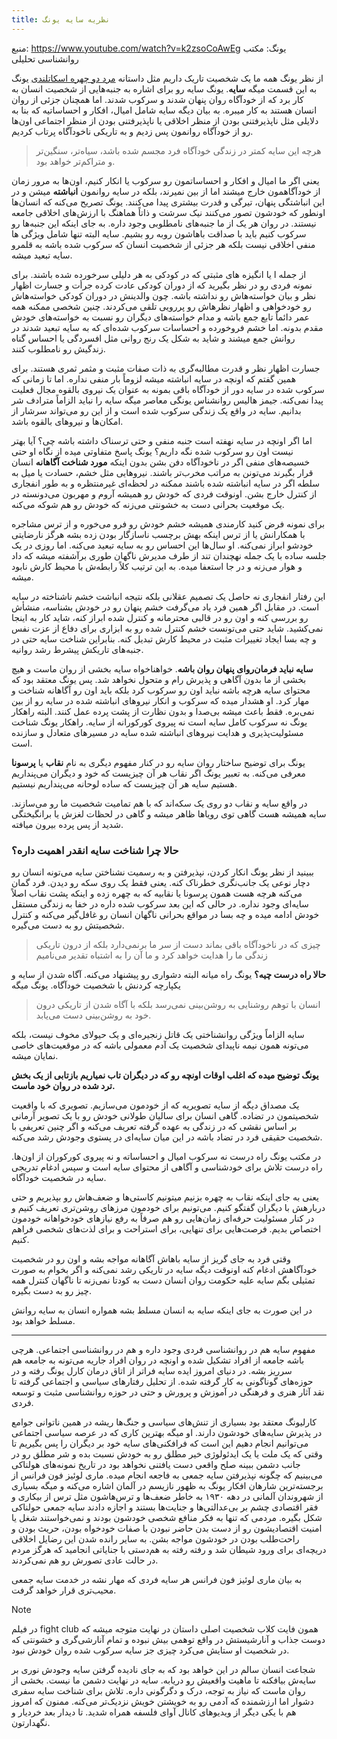 ```yaml
---
title: نظریه سایه یونگ
---
```


منبع: https://www.youtube.com/watch?v=k2zsoCoAwEg
یونگ: مکتب روانشناسی تحلیلی

از نظر یونگ همه ما یک شخصیت تاریک داریم مثل داستانه [مرد دو چهره اسکاتلندی](https://taaghche.com/book/127632/%D8%AF%DA%A9%D8%AA%D8%B1-%D8%AC%DA%A9%DB%8C%D9%84-%D9%88-%D9%85%D8%B3%D8%AA%D8%B1-%D9%87%D8%A7%DB%8C%D8%AF) یونگ به این قسمت میگه **سایه**. یونگ سایه رو برای اشاره به جنبه‌هایی از شخصیت انسان به کار برد که از خودآگاه روان پنهان شدند و سرکوب شدند. اما همچنان جزئی از روان انسان هستند به کار میبره. به بیان دیگه سایه شامل امیال، افکار و احساساتیه که بنا به دلایلی مثل ناپذیرفتنی بودن از منظر اخلاقی یا ناپذیرفتنی بودن از منظر اجتماعی اون‌ها رو از خودآگاه روانمون پس زدیم و به تاریکی ناخودآگاه پرتاب کردیم.

> هرچه این سایه کمتر در زندگی خودآگاه فرد مجسم شده باشد، سیاه‌تر، سنگین‌تر و متراکم‌تر خواهد بود.

یعنی اگر ما امیال و افکار و احساساتمون رو سرکوب یا انکار کنیم، اون‌ها به مرور زمان از خودآگاهمون خارج میشند اما از بین نمیرند، بلکه در سایه روانمون **انباشته** میشن و در این انباشتگی پنهان، تیرگی و قدرت بیشتری پیدا می‌کنند.
یونگ تصریح می‌کنه که انسان‌ها اونطور که خودشون تصور می‌کنند نیک‌ سرشت و ذاتاً هماهنگ با ارزش‌های اخلاقی جامعه نیستند. در روان هر یک از ما جنبه‌های نامطلوبی وجود داره. به جای اینکه این جنبه‌ها رو سرکوب کنیم باید با صداقت باهاشون روبه رو بشیم.
سایه البته تنها شامل ویژگی ها منفی اخلاقی نیست بلکه هر جزئی از شخصیت انسان که سرکوب شده باشه به قلمرو سایه تبعید میشه.

از جمله ا یا انگیزه های مثبتی که در کودکی به هر دلیلی سرخورده شده باشند. برای نمونه فردی رو در نظر بگیرید که از دوران کودکی عادت کرده جرأت و جسارت اظهار نظر و بیان خواسته‌هاش رو نداشته باشه. چون والدینش در دوران کودکی خواسته‌هاش رو خودخواهی و اظهار نظرهاش رو پررویی تلقی می‌کردند. چنین شخصی ممکنه همه عمر دائماً تابع جمع باشه و مدام خواسته‌های دیگران رو نسبت به خواسته‌های خودش مقدم بدونه. اما خشم فروخورده و احساسات سرکوب شده‌ای که به سایه تبعید شدند در روانش جمع میشند و شاید به شکل یک رنج روانی مثل افسردگی یا احساس گناه زندگیش رو نامطلوب کنند.

جسارت اظهار نظر و قدرت مطالبه‌گری به ذات صفات مثبت و مثمر ثمری هستند. برای همین گفتم که اونچه در سایه انباشته میشه لزوماً بار منفی نداره. اما تا زمانی که سرکوب شده در سایه دور از خودآگاه باقی بمونه به عنوان یک نیروی بالقوه مجال فعلیت پیدا نمی‌کنه. جیمز هالیس روانشناس یونگی معاصر میگه سایه را نباید الزاماً مترادف شر بدانیم. سایه در واقع یک زندگی سرکوب شده است و از این رو می‌تواند سرشار از امکان‌ها و نیروهای بالقوه باشد.

اما اگر اونچه در سایه نهفته است جنبه منفی و حتی ترسناک داشته باشه چی؟ آیا بهتر نیست اون رو سرکوب شده نگه داریم؟ یونگ پاسخ متفاوتی میده از نگاه او حتی خسیصه‌های منفی اگر در ناخودآگاه دفن بشن بدون اینکه **مورد شناخت آگاهانه** انسان قرار بگیرند می‌تونن به مراتب مخرب‌تر باشند. نیروهایی مثل خشم، حسادت یا میل به سلطه اگر در سایه انباشته شده باشند ممکنه در لحظه‌ای غیرمنتظره و به طور انفجاری از کنترل خارج بشن. اونوقت فردی که خودش رو همیشه آروم و مهربون می‌دونسته در یک موقعیت بحرانی دست به خشونتی می‌زنه که خودش رو هم شوکه می‌کنه.

برای نمونه فرض کنید کارمندی همیشه خشم خودش رو فرو می‌خوره و از ترس مشاجره با همکارانش یا از ترس اینکه بهش برچسب ناسازگار بودن زده بشه هرگز نارضایتی خودشو ابراز نمی‌کنه. او سال‌ها این احساس رو به سایه تبعید می‌کنه. اما روزی در یک جلسه ساده با یک جمله نهچندان تند از طرف مدیرش ناگهان طوری برآشفته میشه که داد و هوار می‌زنه و در جا استعفا میده. به این ترتیب کلاً رابطه‌ش با محیط کارش نابود میشه.

این رفتار انفجاری نه حاصل یک تصمیم عقلانی بلکه نتیجه انباشت خشم ناشناخته در سایه است. در مقابل اگر همین فرد یاد می‌گرفت خشم پنهان رو در خودش بشناسه، منشأش رو بررسی کنه و اون رو در قالبی محترمانه و کنترل شده ابراز کنه، شاید کار به اینجا نمی‌کشید. شاید حتی می‌تونست خشم کنترل شده رو به ابزاری برای دفاع از عزت نفس و چه بسا ایجاد تغییرات مثبت در محیط کارش تبدیل کنه. بنابراین شناخت سایه حتی در جنبه‌های تاریکش پیشرط رشد روانیه.

**سایه نباید فرمان‌روای پنهان روان باشه**. خواهناخواه سایه بخشی از روان ماست و هیچ بخشی از ما بدون آگاهی و پذیرش رام و متحول نخواهد شد. پس یونگ معتقد بود که محتوای سایه هرچه باشه نباید اون رو سرکوب کرد بلکه باید اون رو آگاهانه شناخت و مهار کرد. او هشدار میده که سرکوب و انکار نیروهای انباشته شده در سایه رو از بین نمی‌بره. فقط باعث میشه بی‌صدا و بدون نظارت از پشت پرده عمل کنند. البته راهکار یونگ نه سرکوب کامل سایه است نه پیروی کورکورانه از سایه. راهکار یونگ شناخت مسئولیت‌پذیری و هدایت نیروهای انباشته شده سایه در مسیرهای متعادل و سازنده است.

یونگ برای توضیح ساختار روان سایه رو در کنار مفهوم دیگری به نام **نقاب** یا **پرسونا** معرفی می‌کنه.
به تعبیر یونگ اگر نقاب هر آن چیزیست که خود و دیگران می‌پنداریم هستیم سایه هر آن چیزیست که ساده لوحانه می‌پنداریم نیستیم.

در واقع سایه و نقاب دو روی یک سکه‌اند که با هم تمامیت شخصیت ما رو می‌سازند. سایه همیشه هست گاهی توی رویاها ظاهر میشه و گاهی در لحظات لغزش یا برانگیختگی شدید از پس پرده بیرون میافته.

### حالا چرا شناخت سایه انقدر اهمیت داره؟

ببینید از نظر یونگ انکار کردن، نپذیرفتن و به رسمیت نشناختن سایه می‌تونه انسان رو دچار نوعی یک جانب‌نگری خطرناک کنه. یعنی فقط یک روی سکه رو دیدن. فرد گمان می‌کنه هرچه هست همون پرسونا یا نقابیه که به چهره زده و اینکه پشت نقاب اصلاً سایه‌ای وجود نداره.
در حالی که این بعد سرکوب شده داره در خفا به زندگی مستقل خودش ادامه میده و چه بسا در مواقع بحرانی ناگهان انسان رو غافل‌گیر می‌کنه و کنترل شخصیتش رو به دست می‌گیره.

> چیزی که در ناخودآگاه باقی بماند دست از سر ما برنمی‌دارد بلکه از درون تاریکی زندگی ما را هدایت خواهد کرد و ما آن را به اشتباه تقدیر می‌نامیم

**حالا راه درست چیه؟** یونگ راه میانه البته دشواری رو پیشنهاد می‌کنه. آگاه شدن از سایه و یکپارچه کردنش با شخصیت خودآگاه. یونگ میگه

> انسان با توهم روشنایی به روشن‌بینی نمی‌رسد بلکه با آگاه شدن از تاریکی درون خود به روشن‌بینی دست می‌یابد.

سایه الزاماً ویژگی روانشناختی یک قاتل زنجیره‌ای و یک حیولای مخوف نیست، بلکه می‌تونه همون نیمه ناپیدای شخصیت یک آدم معمولی باشه که در موقعیت‌های خاصی نمایان میشه.

**یونگ توضیح میده که اغلب اوقات اونچه رو که در دیگران تاب نمیاریم بازتابی از یک بخش ترد شده در روان خود ماست.**

یک مصداق دیگه از سایه تصویریه که از خودمون می‌سازیم. تصویری که با واقعیت شخصیتمون در تضاده. گاهی انسان برای سالیان طولانی خودش رو با یک تصویر آرمانی بر اساس نقشی که در زندگی به عهده گرفته تعریف می‌کنه و اگر چنین تعریفی با شخصیت حقیقی فرد در تضاد باشه در این میان سایه‌ای در پستوی وجودش رشد می‌کنه.

در مکتب یونگ راه درست نه سرکوب امیال و احساساته و نه پیروی کورکوران از اون‌ها. راه درست تلاش برای خودشناسی و آگاهی از محتوای سایه است و سپس ادغام تدریجی سایه در شخصیت خودآگاه.

یعنی به جای اینکه نقاب به چهره بزنیم میتونیم کاستی‌ها و ضعف‌هاش رو بپذیریم و حتی دربارهش با دیگران گفتگو کنیم. می‌تونیم برای خودمون مرزهای روشن‌تری تعریف کنیم و در کنار مسئولیت حرفه‌ای زمان‌هایی رو هم صرفاً به رفع نیازهای خودخواهانه خودمون اختصاص بدیم. فرصت‌هایی برای تنهایی، برای استراحت و برای لذت‌های شخصی فراهم کنیم.

وقتی فرد به جای گریز از سایه باهاش آگاهانه مواجه بشه و اون رو در شخصیت خودآگاهش ادغام کنه اونوقت دیگه سایه در تاریکی رشد نمی‌کنه و اگر بخوام به صورت تمثیلی بگم سایه علیه حکومت روان انسان دست به کودتا نمی‌زنه تا ناگهان کنترل همه چیز رو به دست بگیره.

در این صورت به جای اینکه سایه به انسان مسلط بشه همواره انسان به سایه روانش مسلط خواهد بود.

---

مفهوم سایه هم در روانشناسی فردی وجود داره و هم در روانشناسی اجتماعی. هرچی باشه جامعه از افراد تشکیل شده و اونچه در روان افراد جاریه می‌تونه به جامعه هم سرریز بشه.
در دنیای امروز ایده سایه فراتر از اتاق درمان کارل یونگ رفته و در حوزه‌های گوناگونی به کار گرفته شده. از تحلیل رفتارهای سیاسی و اجتماعی گرفته تا نقد آثار هنری و فرهنگی در آموزش و پرورش و حتی در حوزه روانشناسی مثبت و توسعه فردی.

کارلیونگ معتقد بود بسیاری از تنش‌های سیاسی و جنگ‌ها ریشه در همین ناتوانی جوامع در پذیرش سایه‌های خودشون دارند. او میگه بهترین کاری که در عرصه سیاسی اجتماعی می‌توانیم انجام دهیم این است که فرافکنی‌های سایه خود بر دیگران را پس بگیریم تا وقتی که یک ملت یا یک ایدئولوژی خیر مطلق رو به خودش نسبت بده و شر مطلق رو در جانب دشمن ببینه صلح واقعی دست یافتنی نخواهد بود در تاریخ نمونه‌های هولناکی می‌بینیم که چگونه نپذیرفتن سایه جمعی به فاجعه انجام میده. ماری لوئیز فون فرانس از برجسته‌ترین شارهان افکار یونگ به ظهور نازیسم در آلمان اشاره می‌کنه و میگه بسیاری از شهروندان آلمانی در دهه ۱۹۳۰ به خاطر ضعف‌ها و ترس‌هاشون مثل ترس از بیکاری و فقر اقتصادی چشم بر بی‌عدالتی‌ها و جنایت‌ها بستند و اجازه دادند سایه جمعی حولناکی شکل بگیره. مردمی که تنها به فکر منافع شخصی خودشون بودند و نمی‌خواستند شغل یا امنیت اقتصادیشون رو از دست بدن حاضر نبودن با صفات خودخواه بودن، حریث بودن و راحت‌طلب بودن در خودشون مواجه بشن. به سایر رانده شدن این رضایل اخلاقی دریچه‌ای برای ورود شیطان شد و رفته رفته به هم‌دستی با جنایاتی انجامید که هرگز مردم در حالت عادی تصورش رو هم نمی‌کردند.

به بیان ماری لوئیز فون فرانس هر سایه فردی که مهار نشه در خدمت سایه جمعی محیب‌تری قرار خواهد گرفت.

> [!NOTE]
> در فیلم fight club همون فایت کلاب شخصیت اصلی داستان در نهایت متوجه میشه که دوست جذاب و آنارشیستش در واقع توهمی بیش نبوده و تمام آنارشی‌گری و خشونتی که در شخصیت او ستایش می‌کرد چیزی جز سایه سرکوب شده روان خودش نبود.

شجاعت انسان سالم در این خواهد بود که به جای نادیده گرفتن سایه وجودش نوری بر سایه‌ش بیافکنه تا ماهیت واقعیش رو دریابه. سایه در نهایت دشمن ما نیست. بخشی از روان ماست که نیاز به توجه، درک و دگرگونی داره. تلاش برای شناخت سایه سفری دشوار اما ارزشمنده که آدمی رو به خویشتن خویش نزدیک‌تر می‌کنه. ممنون که امروز هم با یکی دیگر از ویدیوهای کانال آوای فلسفه همراه شدید. تا دیدار بعد خردیار و نگهدارتون.

